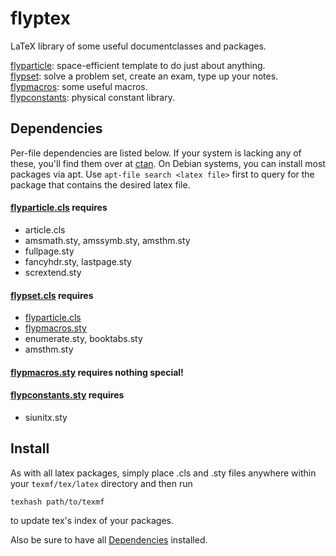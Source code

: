 # flyptex
LaTeX library of some useful documentclasses and packages.

[flyparticle](flyparticle.cls): space-efficient template to do just about anything.  
[flypset](flypset.cls): solve a problem set, create an exam, type up your notes.  
[flypmacros](flypmacros.sty): some useful macros.  
[flypconstants](flypconstants.sty): physical constant library.

## Dependencies

Per-file dependencies are listed below. If your system is lacking any of these, you'll find them over at [ctan](https://ctan.org). On Debian systems, you can install most packages via apt. Use `apt-file search <latex file>` first to query for the package that contains the desired latex file.

#### [flyparticle.cls](flyparticle.cls) requires
* article.cls
* amsmath.sty, amssymb.sty, amsthm.sty
* fullpage.sty
* fancyhdr.sty, lastpage.sty
* scrextend.sty

#### [flypset.cls](flypset.cls) requires
* [flyparticle.cls](flyparticle.cls)
* [flypmacros.sty](flypmacros.sty)
* enumerate.sty, booktabs.sty
* amsthm.sty

#### [flypmacros.sty](flypmacros.sty) requires nothing special!

#### [flypconstants.sty](flypconstants.sty) requires
* siunitx.sty

## Install

As with all latex packages, simply place .cls and .sty files anywhere within your `texmf/tex/latex` directory and then run

    texhash path/to/texmf
    
to update tex's index of your packages.

Also be sure to have all [Dependencies](#Dependencies) installed.

